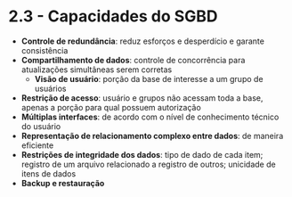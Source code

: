 # 2.3 - Capacidades do SGBD

* **Controle de redundância**: reduz esforços e desperdício e garante consistência
* **Compartilhamento de dados**: controle de concorrência para atualizações simultâneas serem corretas
  * **Visão de usuário**: porção da base de interesse a um grupo de usuários
* **Restrição de acesso**: usuário e grupos não acessam toda a base, apenas a porção para qual possuem autorização
* **Múltiplas interfaces**: de acordo com o nível de conhecimento técnico do usuário
* **Representação de relacionamento complexo entre dados**: de maneira eficiente
* **Restrições de integridade dos dados**: tipo de dado de cada item; registro de um arquivo relacionado a registro de outros; unicidade de itens de dados
* **Backup e restauração**